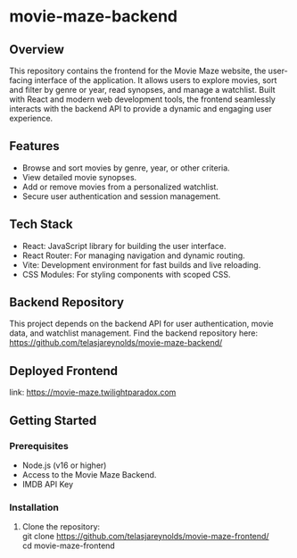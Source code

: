 # movie-maze-backend

## Overview  
This repository contains the frontend for the Movie Maze website, the user-facing interface of the application. It allows users to explore movies, sort and filter by genre or year, read synopses, and manage a watchlist. Built with React and modern web development tools, the frontend seamlessly interacts with the backend API to provide a dynamic and engaging user experience.  

## Features  
- Browse and sort movies by genre, year, or other criteria.
- View detailed movie synopses. 
- Add or remove movies from a personalized watchlist. 
- Secure user authentication and session management. 

## Tech Stack  
- React: JavaScript library for building the user interface. 
- React Router: For managing navigation and dynamic routing. 
- Vite: Development environment for fast builds and live reloading. 
- CSS Modules: For styling components with scoped CSS. 

## Backend Repository
This project depends on the backend API for user authentication, movie data, and watchlist management. Find the backend repository here: https://github.com/telasjareynolds/movie-maze-backend/

## Deployed Frontend
   link: https://movie-maze.twilightparadox.com

## Getting Started  

### Prerequisites  
- Node.js (v16 or higher)  
- Access to the Movie Maze Backend.
- IMDB API Key  

### Installation  
1. Clone the repository:  
   git clone https://github.com/telasjareynolds/movie-maze-frontend/  
   cd movie-maze-frontend

